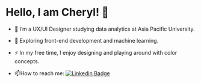 <h1>
  Hello, I am Cheryl! 🍒
</h1>

- :telescope: I’m a UX/UI Designer studying data analytics at Asia Pacific University.

- :seedling: Exploring front-end development and machine learning.

- :zap: In my free time, I enjoy designing and playing around with color concepts.

- :mailbox:How to reach me: [![Linkedin Badge](https://img.shields.io/badge/-kakbar-blue?style=flat&logo=Linkedin&logoColor=white)]((https://www.linkedin.com/in/cheryl-lim-026717202/)https://www.linkedin.com/in/cheryl-lim-026717202/)
